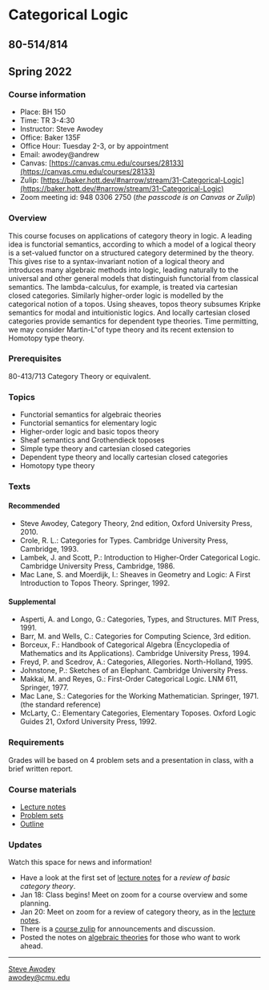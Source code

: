 # Categorical Logic
## 80-514/814
## Spring 2022

### Course information

- Place: BH 150
- Time: TR 3-4:30
- Instructor: Steve Awodey
- Office: Baker 135F
- Office Hour: Tuesday 2-3, or by appointment
- Email: awodey@andrew
- Canvas: [https://canvas.cmu.edu/courses/28133](https://canvas.cmu.edu/courses/28133)
- Zulip: [https://baker.hott.dev/#narrow/stream/31-Categorical-Logic](https://baker.hott.dev/#narrow/stream/31-Categorical-Logic)
- Zoom meeting id: 948 0306 2750 (_the passcode is on Canvas or Zulip_)

### Overview
This course focuses on applications of category theory in logic. 
A leading idea is functorial semantics, according to which a model
of a logical theory is a set-valued functor on a structured category determined
by the theory. This gives rise to a syntax-invariant notion of a logical theory
and introduces many algebraic methods into logic, leading naturally to
the universal and other general models that distinguish functorial from
classical semantics.  The lambda-calculus, for example, is treated via cartesian closed categories. Similarly higher-order logic is modelled by the categorical notion of a topos.  Using sheaves, topos theory subsumes Kripke semantics for modal and intuitionistic logics. And locally cartesian closed categories provide semantics for dependent type theories.  Time permitting, we may consider Martin-L"of type theory and its recent extension to Homotopy type theory.

### Prerequisites
80-413/713 Category Theory or equivalent.

### Topics

- Functorial semantics for algebraic theories
- Functorial semantics for elementary logic
- Higher-order logic and basic topos theory
- Sheaf semantics and Grothendieck toposes
- Simple type theory and cartesian closed categories
- Dependent type theory and locally cartesian closed categories
- Homotopy type theory

### Texts
#### Recommended

- Steve Awodey, Category Theory, 2nd edition, Oxford University Press, 2010.
- Crole, R. L.: Categories for Types. Cambridge University Press, Cambridge, 1993.
- Lambek, J. and Scott, P.: Introduction to Higher-Order Categorical Logic. Cambridge University Press, Cambridge, 1986.
- Mac Lane, S. and Moerdijk, I.: Sheaves in Geometry and Logic: A First Introduction to Topos Theory. Springer, 1992.

#### Supplemental

- Asperti, A. and Longo, G.: Categories, Types, and Structures. MIT Press, 1991.
- Barr, M. and Wells, C.: Categories for Computing Science, 3rd edition.
- Borceux, F.: Handbook of Categorical Algebra (Encyclopedia of Mathematics and its Applications). Cambridge University Press, 1994.
- Freyd, P. and Scedrov, A.: Categories, Allegories. North-Holland, 1995.
- Johnstone, P.: Sketches of an Elephant. Cambridge University Press.
- Makkai, M. and Reyes, G.: First-Order Categorical Logic. LNM 611, Springer, 1977.
- Mac Lane, S.: Categories for the Working Mathematician. Springer, 1971. (the standard reference)
- McLarty, C.: Elementary Categories, Elementary Toposes. Oxford Logic Guides 21, Oxford University Press, 1992.

### Requirements

Grades will be based on 4 problem sets and a presentation in class, with a brief written report.

### Course materials

- [Lecture notes](/catlog/notes/)
- [Problem sets](/catlog/hw/)
- [Outline](/catlog/outline.md)

### Updates
Watch this space for news and information!

- Have a look at the first set of [lecture notes](/catlog/notes/catlog0.pdf) for a _review of basic category theory_.
- Jan 18: Class begins! Meet on zoom for a course overview and some planning.
- Jan 20: Meet on zoom for a review of category theory, as in the [lecture notes](/catlog/notes/catlog0.pdf).
- There is a [course zulip](https://baker.hott.dev/#narrow/stream/31-Categorical-Logic) for announcements and discussion.
- Posted the notes on [algebraic theories](/catlog/notes/catlog1.pdf) for those who want to work ahead.


<hr WIDTH="100%">
<div CLASS="bottom"><a href="http://www.andrew.cmu.edu/~awodey/"></a></div>


<p CLASS="bottom"><a href="http://www.andrew.cmu.edu/~awodey/">Steve Awodey</a>
<br><a href="mailto:awodey@cmu.edu">awodey@cmu.edu</a>
